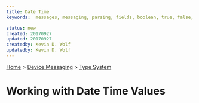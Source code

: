 ```yaml
---
title: Date Time
keywords:  messages, messaging, parsing, fields, boolean, true, false, datatypes

status: new
created: 20170927
updated: 20170927
createdby: Kevin D. Wolf
updatedby: Kevin D. Wolf
---
```

[Home](../../Index.md) > [Device Messaging](../Index.md) > [Type System](Index.md)

# Working with Date Time Values